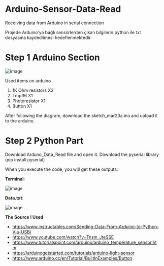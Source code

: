 # Arduino-Sensor-Data-Read
Receiving data from Arduino in serial connection

Projede Arduino'ya bağlı sensörlerden çıkan bilgilerin python ile txt dosyasına kaydedilmesi hedeflenmektedir.



# Step 1 Arduino Section

![image](https://user-images.githubusercontent.com/55946999/113035757-2b298880-919c-11eb-8fab-bf80b344890d.png)

Used items on arduino
1. 1K Ohm resistors X2
2. Tmp36 X1
3. Photoresistor X1
4. Button X1

After following the diagram, download the sketch_mar23a.ino and upload it to the arduino.

# Step 2 Python Part
Download Arduno_Data_Read file and open it. Download the pyserial library (pip install pyserial)

When you execute the code, you will get these outputs:

**Terminal**:

![image](https://user-images.githubusercontent.com/55946999/113038892-b8221100-919f-11eb-8774-05a50553fd00.png)


**Data.txt**: 


![image](https://user-images.githubusercontent.com/55946999/113038947-c7a15a00-919f-11eb-9838-abc3668b4ba0.png)

**The Source I Used**

* https://www.instructables.com/Sending-Data-From-Arduino-to-Python-Via-USB/
* https://www.youtube.com/watch?v=Tnsm_JteSSE
* https://www.tutorialspoint.com/arduino/arduino_temperature_sensor.htm
* https://arduinogetstarted.com/tutorials/arduino-light-sensor
* https://www.arduino.cc/en/Tutorial/BuiltInExamples/Button



